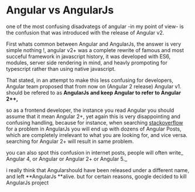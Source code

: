 # Angular vs AngularJs

one of the most confusing disadvategs of angular -in my point of view- is the confusion that was introduced with the release of Angular v2.

First whats common between Angular and AngularJs, the answer is very simple nothing !, angular v2+ was a complete rewrite of famous and most succeful framework in javascript history, it was developed with ES6, modules, server side rendering in mind, and heavly prompoting for typescript rather than using native javascript.



That stated, in an attempt to make this less confusing for developers, Angular team proposed that from now on \(Angular 2 release\) Angular v1. should be refered to as **AngularJs and keep Angular to refer to Angular 2++,**

so as a frontend developer, the instance you read Angular you should assume that it mean Angular 2+, yet again this is very disappointing and confusing handling, because for instance, when searching [stackoverflow ](https://stackoverflow.com)for a problem in AngularJs you will end up with dozens of Angular Posts, which are completely irrelevant to what you are looking for, and vice versa. searching for Angular 2+ will result in same problem.

you can also spot this confusion in internet posts, people will often write_ Angular 4, or Angular or Angular 2+ or Angular 5._



i really think that Angularshould have been released under a different name, and left **AngularJs **alive. but for certain reasons, google decided to kill AngularJs project

